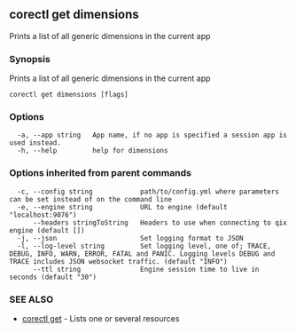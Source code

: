 ## corectl get dimensions

Prints a list of all generic dimensions in the current app

### Synopsis

Prints a list of all generic dimensions in the current app

```
corectl get dimensions [flags]
```

### Options

```
  -a, --app string   App name, if no app is specified a session app is used instead.
  -h, --help         help for dimensions
```

### Options inherited from parent commands

```
  -c, --config string            path/to/config.yml where parameters can be set instead of on the command line
  -e, --engine string            URL to engine (default "localhost:9076")
      --headers stringToString   Headers to use when connecting to qix engine (default [])
  -j, --json                     Set logging format to JSON
  -l, --log-level string         Set logging level, one of; TRACE, DEBUG, INFO, WARN, ERROR, FATAL and PANIC. Logging levels DEBUG and TRACE includes JSON websocket traffic. (default "INFO")
      --ttl string               Engine session time to live in seconds (default "30")
```

### SEE ALSO

* [corectl get](corectl_get.md)	 - Lists one or several resources

